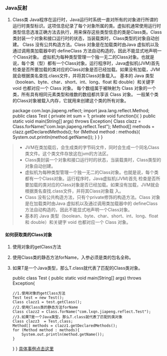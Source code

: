 ### Java反射
1. Class类
 Java程序在运行时，Java运行时系统一直对所有的对象进行所谓的运行时类型标识。这项信息纪录了每个对象所属的类。虚拟机通常使用运行时类型信息选准正确方法去执行，用来保存这些类型信息的类是Class类。Class类封装一个对象和接口运行时的状态，当装载类时，Class类型的对象自动创建。
      Class 没有公共构造方法。Class 对象是在加载类时由Java 虚拟机以及通过调用类加载器中的 defineClass 方法自动构造的，因此不能显式地声明一个Class对象。 
      虚拟机为每种类型管理一个独一无二的Class对象。也就是说，每个类（型）都有一个Class对象。运行程序时，Java虚拟机(JVM)首先检查是否所要加载的类对应的Class对象是否已经加载。如果没有加载，JVM就会根据类名查找.class文件，并将其Class对象载入。
      基本的 Java 类型（boolean、byte、char、short、int、long、float 和 double）和关键字 void 也都对应一个 Class 对象。 
      每个数组属于被映射为 Class 对象的一个类，所有具有相同元素类型和维数的数组都共享该 Class 对象。
 一般某个类的Class对象被载入内存，它就用来创建这个类的所有对象。
			
	package com.lxqn.jiapeng.reflect;
	import java.lang.reflect.Method;
	public class Test {
	    private int sum = 1;
	    private void function(){
	    }
    public static void main(String[] args) throws Exception{
        Class clazz = Class.forName("com.lxqn.jiapeng.reflect.Test");
        Method[] methods = clazz.getDeclaredMethods();
        for (Method method : methods){
            System.out.println(method.getName());
        }
    }
}
> *  JVM在类加载后，会生成类的字节码文件，同时会生成一个同名Class类文件。这个类文件存放这在jvm的方法区。
> *  Class类封装一个对象和接口运行时的状态，当装载类时，Class类型的对象自动创建。
> * 虚拟机为每种类型管理一个独一无二的Class对象。也就是说，每个类都有一个Class对象。运行程序时，Java虚拟机(JVM)首先  检查是否所要加载的类对应的Class对象是否已经加载。如果没有加载，JVM就会根据类名查找.class文件，并将其Class对象载 入。
> * Class 没有公共构造方法，只有个private修饰的构造方法。Class 对象是在加载类时由Java 虚拟机以及通过调用类加载器中的 defineClass 方法自动构造的，因此不能显式地声明一个Class对象。
> *  基本的 Java 类型（boolean、byte、char、short、int、long、float 和 double）和关键字 void 也都对应一个 Class 对象。

#### 如何获取类的Class对象
 1. 使用对象的getClass方法
 2. 使用Class类的静态方法forName，入参必须是类的包名全称。
 3. 如果T是一个Java类型，那么T.class就代表了匹配的Class类对象。

	public class Test {
    public static void main(String[] args) throws Exception{

        //1.使用对象的getClass方法
        Test test = new Test();
        Class clazz1 = test.getClass();
        //2.使用Class类的静态方法forName
        Class clazz2 = Class.forName("com.lxqn.jiapeng.reflect.Test");
        //3.如果T是一个Java类型，那么T.class就代表了匹配的类对象
        Class clazz3  = Test.class;
        Method[] methods = clazz1.getDeclaredMethods();
        for (Method method : methods){
            System.out.println(method.getName());
        }
    }
    } 
[具体事例点击这里](http://blog.csdn.net/ljphhj/article/details/12858767)